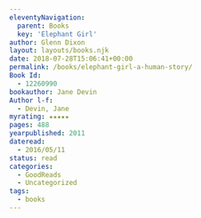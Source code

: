 ```yaml
---
eleventyNavigation:
  parent: Books
  key: 'Elephant Girl'
author: Glenn Dixon
layout: layouts/books.njk
date: 2018-07-28T15:06:41+00:00
permalink: /books/elephant-girl-a-human-story/
Book Id:
  - 12260990
bookauthor: Jane Devin
Author l-f:
  - Devin, Jane
myrating: ★★★★★
pages: 488
yearpublished: 2011
dateread:
  - 2016/05/11
status: read
categories:
  - GoodReads
  - Uncategorized
tags:
  - books
---
```

